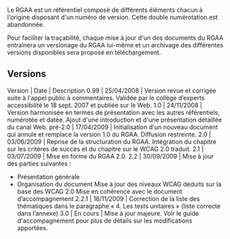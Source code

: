 Le RGAA est un référentiel composé de différents éléments chacun à l'origine disposant d'un numéro de version. Cette double numérotation est abandonnée.

Pour faciliter la traçabilité, chaque mise à jour d'un des documents du RGAA entraînera un versionage du RGAA lui-même et un archivage des différentes versions disponibles sera proposé en téléchargement.

Versions
---------------------------------
Version	| Date		| Description
0.99	| 25/04/2008	| Version revue et corrigée suite à l'appel public à commentaires. Validée par le collège d’experts accessibilité le 18 sept. 2007 et publiée sur le Web.
1.0	| 24/11/2008	| Version harmonisée en termes de présentation avec les autres référentiels, numérotée et datée. Ajout d'une introduction et d'une présentation détaillée du canal Web.
pré-2.0	| 17/04/2009	| Initialisation d'un nouveau document qui annule et remplace la version 1.0 du RGAA. Diffusion restreinte.
2.0	| 03/06/2009	| Reprise de la structuration du RGAA. Intégration du chapitre sur les critères de succès et du chapitre sur le WCAG 2.0 traduit.
2.1	| 03/07/2009	| Mise en forme du RGAA 2.0.
2.2	| 30/09/2009	| Mise à jour des parties suivantes :
+ Présentation générale
+ Organisation du document
Mise à jour des niveaux WCAG déduits sur la base des WCAG 2.0 Mise en cohérence avec le document d’accompagnement
2.2.1	| 16/11/2009	| Correction de la liste des thématiques dans le paragraphe « 4. Les tests unitaires » (liste correcte dans l’annexe)
3.0	| En cours	| Mise à jour majeure. Voir le guide d'accompagnement pour plus de détails sur les modifications apportées.

